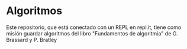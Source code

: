 # Algoritmos

Este repositorio, que está conectado con un REPL en repl.it, tiene como misión guardar algoritmos del libro "Fundamentos de algoritmia" de G. Brassard y P. Bratley
